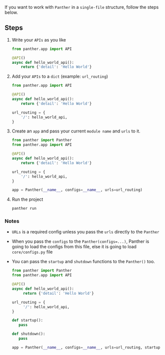 If you want to work with `Panther` in a `single-file` structure, follow the steps below.

## Steps

1. Write your `APIs` as you like

    ```python
    from panther.app import API
    
    @API()
    async def hello_world_api():
        return {'detail': 'Hello World'}
    ```

2. Add your `APIs` to a `dict` (example: `url_routing`)

    ```python
    from panther.app import API
    
    @API()
    async def hello_world_api():
        return {'detail': 'Hello World'}
    
    url_routing = {
        '/': hello_world_api,
    }
    ```
3. Create an `app` and pass your current `module name` and `urls` to it.

    ```python
    from panther import Panther
    from panther.app import API
    
    @API()
    async def hello_world_api():
        return {'detail': 'Hello World'}
    
    url_routing = {
        '/': hello_world_api,
    }
    
    app = Panther(__name__, configs=__name__, urls=url_routing)
    ```
4. Run the project
    ```bash
    panther run 
    ```

### Notes
- `URLs` is a required config unless you pass the `urls` directly to the `Panther`  
- When you pass the `configs` to the `Panther(configs=...)`, Panther is going to load the configs from this file, 
else it is going to load `core/configs.py` file
- You can pass the `startup` and `shutdown` functions to the `Panther()` too.

   ```python
   from panther import Panther
   from panther.app import API
   
   @API()
   async def hello_world_api():
        return {'detail': 'Hello World'}
   
   url_routing = {
        '/': hello_world_api,
   }
   
   def startup():
      pass
   
   def shutdown():
      pass
   
   app = Panther(__name__, configs=__name__, urls=url_routing, startup=startup, shutdown=shutdown)
   ```